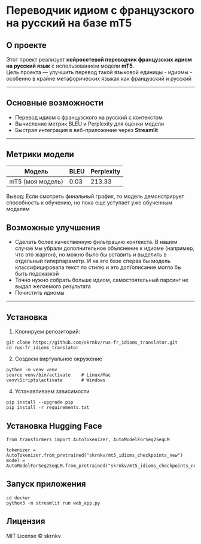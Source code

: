 # Переводчик идиом с французского на русский на базе mT5



## О проекте

Этот проект реализует **нейросетевой переводчик французских идиом на русский язык** с использованием модели **mT5**.  
Цель проекта — улучшить перевод такой языковой единицы - идиомы - особенно в крайне метафорических языках как французский и русский

---

## Основные возможности
- Перевод идиом с французского на русский с контекстом  
- Вычисление метрик BLEU и Perplexity для оценки модели  
- Быстрая интеграция в веб-приложение через **Streamlit**  

---

## Метрики модели

| Модель                     | BLEU  | Perplexity |
|----------------------------|-------|------------|
| mT5 (моя модель)           | 0.03  | 213.33     |


Вывод: Если смотреть финальный график, то модель демонстрирует способность к обучению, но пока еще уступает уже обученным моделям

## Возможные улучшения

- Сделать более качественную фильтрацию контекста. В нашем случае мы убрали дополнительное объяснение к идиоме (например, что это жаргон), но можно было бы оставить и выделить в отдельный гиперпараметр. И на его базе сперва бы модель классифицировала текст по стилю и это доп/описание могло бы быть подсказкой
- Точно нужно собрать больше идиом, самостоятельный парсинг не выдал желаемого результата
- Почистить идиомы

---

## Установка

1. Клонируем репозиторий:
```
git clone https://github.com/skrnkv/rus-fr_idioms_translator.git
cd rus-fr_idioms_translator
```

2. Создаем виртуальное окружение
```
python -m venv venv
source venv/bin/activate    # Linux/Mac
venv\Scripts\activate       # Windows
```

4. Устанавливаем зависимости
```
pip install --upgrade pip
pip install -r requirements.txt
```

## Установка Hugging Face
```
from transformers import AutoTokenizer, AutoModelForSeq2SeqLM

tokenizer = AutoTokenizer.from_pretrained("skrnkv/mt5_idioms_checkpoints_new")
model = AutoModelForSeq2SeqLM.from_pretrained("skrnkv/mt5_idioms_checkpoints_new")
```

## Запуск приложения
```
cd docker
python3 -m streamlit run web_app.py
```


## Лицензия

MIT License © skrnkv

